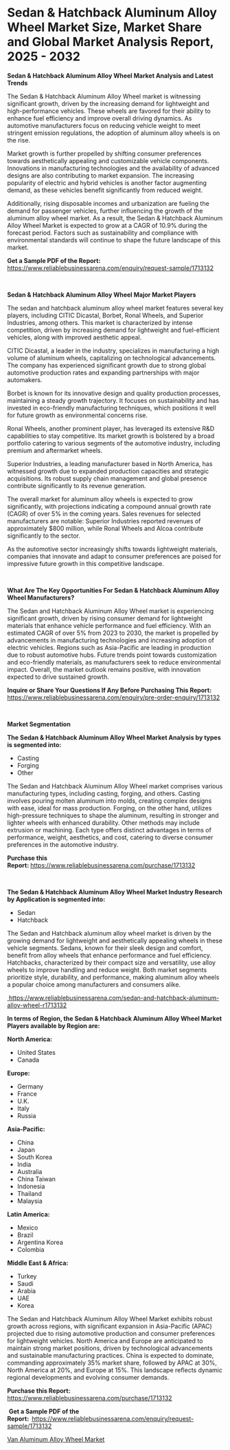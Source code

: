 <p><h1>Sedan & Hatchback Aluminum Alloy Wheel Market Size, Market Share and Global Market Analysis Report, 2025 - 2032</h1></p><p><strong>Sedan & Hatchback Aluminum Alloy Wheel Market Analysis and Latest Trends</strong></p>
<p><p>The Sedan & Hatchback Aluminum Alloy Wheel market is witnessing significant growth, driven by the increasing demand for lightweight and high-performance vehicles. These wheels are favored for their ability to enhance fuel efficiency and improve overall driving dynamics. As automotive manufacturers focus on reducing vehicle weight to meet stringent emission regulations, the adoption of aluminum alloy wheels is on the rise.</p><p>Market growth is further propelled by shifting consumer preferences towards aesthetically appealing and customizable vehicle components. Innovations in manufacturing technologies and the availability of advanced designs are also contributing to market expansion. The increasing popularity of electric and hybrid vehicles is another factor augmenting demand, as these vehicles benefit significantly from reduced weight.</p><p>Additionally, rising disposable incomes and urbanization are fueling the demand for passenger vehicles, further influencing the growth of the aluminum alloy wheel market. As a result, the Sedan & Hatchback Aluminum Alloy Wheel Market is expected to grow at a CAGR of 10.9% during the forecast period. Factors such as sustainability and compliance with environmental standards will continue to shape the future landscape of this market.</p></p>
<p><strong>Get a Sample PDF of the Report:&nbsp;</strong> <a href="https://www.reliablebusinessarena.com/enquiry/request-sample/1713132?utm_campaign=3268&utm_medium=2&utm_source=Github&utm_content=ia&utm_term=28032025&utm_id=sedan-hatchback-aluminum-alloy-wheel">https://www.reliablebusinessarena.com/enquiry/request-sample/1713132</a></p>
<p>&nbsp;</p>
<p><strong>Sedan & Hatchback Aluminum Alloy Wheel Major Market Players</strong></p>
<p><p>The sedan and hatchback aluminum alloy wheel market features several key players, including CITIC Dicastal, Borbet, Ronal Wheels, and Superior Industries, among others. This market is characterized by intense competition, driven by increasing demand for lightweight and fuel-efficient vehicles, along with improved aesthetic appeal.</p><p>CITIC Dicastal, a leader in the industry, specializes in manufacturing a high volume of aluminum wheels, capitalizing on technological advancements. The company has experienced significant growth due to strong global automotive production rates and expanding partnerships with major automakers.</p><p>Borbet is known for its innovative design and quality production processes, maintaining a steady growth trajectory. It focuses on sustainability and has invested in eco-friendly manufacturing techniques, which positions it well for future growth as environmental concerns rise.</p><p>Ronal Wheels, another prominent player, has leveraged its extensive R&D capabilities to stay competitive. Its market growth is bolstered by a broad portfolio catering to various segments of the automotive industry, including premium and aftermarket wheels. </p><p>Superior Industries, a leading manufacturer based in North America, has witnessed growth due to expanded production capacities and strategic acquisitions. Its robust supply chain management and global presence contribute significantly to its revenue generation.</p><p>The overall market for aluminum alloy wheels is expected to grow significantly, with projections indicating a compound annual growth rate (CAGR) of over 5% in the coming years. Sales revenues for selected manufacturers are notable: Superior Industries reported revenues of approximately $800 million, while Ronal Wheels and Alcoa contribute significantly to the sector. </p><p>As the automotive sector increasingly shifts towards lightweight materials, companies that innovate and adapt to consumer preferences are poised for impressive future growth in this competitive landscape.</p></p>
<p>&nbsp;</p>
<p><strong>What Are The Key Opportunities For Sedan & Hatchback Aluminum Alloy Wheel Manufacturers?</strong></p>
<p><p>The Sedan and Hatchback Aluminum Alloy Wheel market is experiencing significant growth, driven by rising consumer demand for lightweight materials that enhance vehicle performance and fuel efficiency. With an estimated CAGR of over 5% from 2023 to 2030, the market is propelled by advancements in manufacturing technologies and increasing adoption of electric vehicles. Regions such as Asia-Pacific are leading in production due to robust automotive hubs. Future trends point towards customization and eco-friendly materials, as manufacturers seek to reduce environmental impact. Overall, the market outlook remains positive, with innovation expected to drive sustained growth.</p></p>
<p><strong>Inquire or Share Your Questions If Any Before Purchasing This Report:</strong> <a href="https://www.reliablebusinessarena.com/enquiry/pre-order-enquiry/1713132?utm_campaign=3268&utm_medium=2&utm_source=Github&utm_content=ia&utm_term=28032025&utm_id=sedan-hatchback-aluminum-alloy-wheel">https://www.reliablebusinessarena.com/enquiry/pre-order-enquiry/1713132</a></p>
<p>&nbsp;</p>
<p><strong>Market Segmentation</strong></p>
<p><strong>The Sedan & Hatchback Aluminum Alloy Wheel Market Analysis by types is segmented into:</strong></p>
<p><ul><li>Casting</li><li>Forging</li><li>Other</li></ul></p>
<p><p>The Sedan and Hatchback Aluminum Alloy Wheel market comprises various manufacturing types, including casting, forging, and others. Casting involves pouring molten aluminum into molds, creating complex designs with ease, ideal for mass production. Forging, on the other hand, utilizes high-pressure techniques to shape the aluminum, resulting in stronger and lighter wheels with enhanced durability. Other methods may include extrusion or machining. Each type offers distinct advantages in terms of performance, weight, aesthetics, and cost, catering to diverse consumer preferences in the automotive industry.</p></p>
<p><strong>Purchase this Report:&nbsp;</strong><a href="https://www.reliablebusinessarena.com/purchase/1713132?utm_campaign=3268&utm_medium=2&utm_source=Github&utm_content=ia&utm_term=28032025&utm_id=sedan-hatchback-aluminum-alloy-wheel">https://www.reliablebusinessarena.com/purchase/1713132</a></p>
<p>&nbsp;</p>
<p><strong>The Sedan & Hatchback Aluminum Alloy Wheel Market Industry Research by Application is segmented into:</strong></p>
<p><ul><li>Sedan</li><li>Hatchback</li></ul></p>
<p><p>The Sedan and Hatchback aluminum alloy wheel market is driven by the growing demand for lightweight and aesthetically appealing wheels in these vehicle segments. Sedans, known for their sleek design and comfort, benefit from alloy wheels that enhance performance and fuel efficiency. Hatchbacks, characterized by their compact size and versatility, use alloy wheels to improve handling and reduce weight. Both market segments prioritize style, durability, and performance, making aluminum alloy wheels a popular choice among manufacturers and consumers alike.</p></p>
<p><a href="https://www.reliablebusinessarena.com/sedan-and-hatchback-aluminum-alloy-wheel-r1713132?utm_campaign=3268&utm_medium=2&utm_source=Github&utm_content=ia&utm_term=28032025&utm_id=sedan-hatchback-aluminum-alloy-wheel">&nbsp;https://www.reliablebusinessarena.com/sedan-and-hatchback-aluminum-alloy-wheel-r1713132</a></p>
<p><strong>In terms of Region, the Sedan & Hatchback Aluminum Alloy Wheel Market Players available by Region are:</strong></p>
<p>
    <p> <strong> North America: </strong>
        <ul>
            <li>United States</li>
            <li>Canada</li>
        </ul>
        </p> 
    <p> <strong> Europe: </strong>
        <ul>
            <li>Germany</li>
            <li>France</li>
            <li>U.K.</li>
            <li>Italy</li>
            <li>Russia</li>
        </ul>
        </p> 
    <p> <strong> Asia-Pacific: </strong>
        <ul>
            <li>China</li>
            <li>Japan</li>
            <li>South Korea</li>
            <li>India</li>
            <li>Australia</li>
            <li>China Taiwan</li>
            <li>Indonesia</li>
            <li>Thailand</li>
            <li>Malaysia</li>
        </ul>
        </p> 
    <p> <strong> Latin America: </strong>
        <ul>
            <li>Mexico</li>
            <li>Brazil</li>
            <li>Argentina Korea</li>
            <li>Colombia</li>
        </ul>
        </p> 
    <p> <strong> Middle East & Africa: </strong>
        <ul>
            <li>Turkey</li>
            <li>Saudi</li>
            <li>Arabia</li>
            <li>UAE</li>
            <li>Korea</li>
        </ul>
    </p>
    </p>
<p><p>The Sedan and Hatchback Aluminum Alloy Wheel Market exhibits robust growth across regions, with significant expansion in Asia-Pacific (APAC) projected due to rising automotive production and consumer preferences for lightweight vehicles. North America and Europe are anticipated to maintain strong market positions, driven by technological advancements and sustainable manufacturing practices. China is expected to dominate, commanding approximately 35% market share, followed by APAC at 30%, North America at 20%, and Europe at 15%. This landscape reflects dynamic regional developments and evolving consumer demands.</p></p>
<p><strong>Purchase this Report: </strong><a href="https://www.reliablebusinessarena.com/purchase/1713132?utm_campaign=3268&utm_medium=2&utm_source=Github&utm_content=ia&utm_term=28032025&utm_id=sedan-hatchback-aluminum-alloy-wheel">https://www.reliablebusinessarena.com/purchase/1713132</a></p>
<p>&nbsp;<strong>Get a Sample PDF of the Report:&nbsp;&nbsp;</strong><a href="https://www.reliablebusinessarena.com/enquiry/request-sample/1713132?utm_campaign=3268&utm_medium=2&utm_source=Github&utm_content=ia&utm_term=28032025&utm_id=sedan-hatchback-aluminum-alloy-wheel">https://www.reliablebusinessarena.com/enquiry/request-sample/1713132</a></p>
<p><strong></strong></p>
<p><p><a href="https://github.com/sderolza/Market-Research-Report-List-1/blob/main/van-aluminum-alloy-wheel-market.md?utm_campaign=3268&utm_medium=2&utm_source=Github&utm_content=ia&utm_term=28032025&utm_id=sedan-hatchback-aluminum-alloy-wheel">Van Aluminum Alloy Wheel Market</a></p></p>